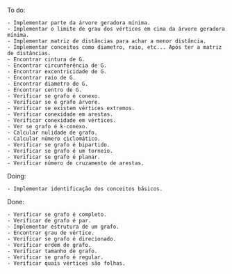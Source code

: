 To do:

    - Implementar parte da árvore geradora mínima.
    - Implementar o limite de grau dos vértices em cima da árvore geradora mínima.
    - Implementar matriz de distâncias para achar a menor distância.
    - Implementar conceitos como diametro, raio, etc... Após ter a matriz de distâncias.  
    - Encontrar cintura de G.
    - Encontrar circunferência de G.
    - Encontrar excentricidade de G.
    - Encontrar raio de G.
    - Encontrar diametro de G.
    - Encontrar centro de G.
    - Verificar se grafo é conexo.
    - Verificar se é grafo árvore.
    - Verificar se existem vértices extremos.
    - Verificar conexidade em arestas.
    - Verificar conexidade em vértices.
    - Ver se grafo é k-conexo.
    - Calcular nulidade de grafo.
    - Calcular número ciclomático.
    - Verificar se grafo é bipartido.
    - Verificar se grafo é um torneio.
    - Verificar se grafo é planar.
    - Verificar número de cruzamento de arestas.

Doing:

    - Implementar identificação dos conceitos básicos.

Done:

    - Verificar se grafo é completo.
    - Verificar de grafo é par.
    - Implementar estrutura de um grafo.
    - Encontrar grau de vértice.
    - Verificar se grafo é direcionado.
    - Verificar ordem de grafo.
    - Verificar tamanho de grafo.
    - Verificar se grafo é regular.
    - Verificar quais vértices são folhas.
